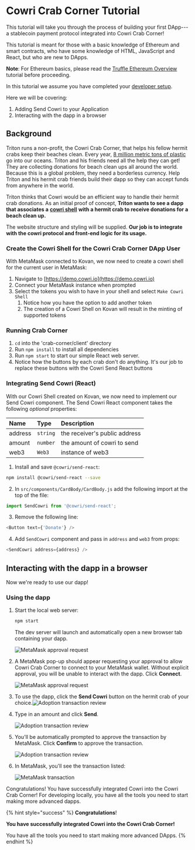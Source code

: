 # Cowri Crab Corner Tutorial

This tutorial will take you through the process of building your first DApp---a stablecoin payment protocol integrated into Cowri Crab Corner!

This tutorial is meant for those with a basic knowledge of Ethereum and smart contracts, who have some knowledge of HTML, JavaScript and React, but who are new to DApps.

 **Note**: For Ethereum basics, please read the [Truffle Ethereum Overview](https://www.trufflesuite.com/tutorials/ethereum-overview) tutorial before proceeding.

In this tutorial we assume you have completed your [developer setup](installation.md). 

Here we will be covering:

1. Adding Send Cowri to your Application
2. Interacting with the dapp in a browser

## Background

Triton runs a non-profit, the Cowri Crab Corner, that helps his fellow hermit crabs keep their beaches clean. Every year, [8 million metric tons of plastic](https://www.earthday.org/2018/04/05/fact-sheet-plastics-in-the-ocean/) go into our oceans. Triton and his friends need all the help they can get! They are collecting donations for beach clean ups all around the world. Because this is a global problem, they need a borderless currency. Help Triton and his hermit crab friends build their dapp so they can accept funds from anywhere in the world.

Triton thinks that Cowri would be an efficient way to handle their hermit crab donations. As an initial proof of concept, **Triton wants to see a dapp that associates a** [**cowri shell**](../cowri-overview/protocol-description.md#stablecoin-shells) **with a hermit crab to receive donations for a beach clean up.**

The website structure and styling will be supplied. **Our job is to integrate with the cowri protocol and front-end logic for its usage.**

### Create the Cowri Shell for the Cowri Crab Corner DApp User

With MetaMask connected to Kovan, we now need to create a cowri shell for the current user in MetaMask:

1. Navigate to [https://demo.cowri.io](https://demo.cowri.io)
2. Connect your MetaMask instance when prompted
3. Select the tokens you wish to have in your shell and select `Make Cowri Shell`
   1. Notice how you have the option to add another token
   2. The creation of a Cowri Shell on Kovan will result in the minting of supported tokens

### Running Crab Corner

1. `cd` into the 'crab-corner/client' directory
2. Run `npm install` to install all dependencies
3. Run `npm start` to start our simple React web server. 
4. Notice how the buttons by each crab don't do anything. It's our job to replace these buttons with the Cowri Send React buttons

### Integrating Send Cowri \(React\)

With our Cowri Shell created on Kovan, we now need to implement our Send Cowri component. The Send Cowri React component takes the following _optional_ properties:

| Name | Type | Description |
| :--- | :--- | :--- |
| address | `string` | the receiver's public address |
| amount | `number` | the amount of cowri to send |
| web3 | `Web3` | instance of web3 |

1. Install and save `@cowri/send-react`:

```bash
npm install @cowri/send-react --save
```

2. In `src/components/CardBody/CardBody.js` add the following import at the top of the file:

```javascript
import SendCowri from '@cowri/send-react';
```

3. Remove the following line:

```javascript
<Button text={'Donate'} />
```

4. Add `SendCowri` component and pass in `address` and `web3` from props:

```javascript
<SendCowri address={address} />
```

## Interacting with the dapp in a browser

Now we're ready to use our dapp!

### Using the dapp

1. Start the local web server:

   ```bash
   npm start
   ```

   The dev server will launch and automatically open a new browser tab containing your dapp.

   ![MetaMask approval request](../.gitbook/assets/cowri_crab_corner_grid.png)

2. A MetaMask pop-up should appear requesting your approval to allow Cowri Crab Corner to connect to your MetaMask wallet. Without explicit approval, you will be unable to interact with the dapp. Click **Connect**.

   ![MetaMask approval request](../.gitbook/assets/cowri_crab_corner_confirm.png)

3. To use the dapp, click the **Send Cowri** button on the hermit crab of your choice.![Adoption transaction review](../.gitbook/assets/koopa.png)
4. Type in an amount and click **Send**.

   ![Adoption transaction review](../.gitbook/assets/cowri_crab_corner_send_modal.png)

5. You'll be automatically prompted to approve the transaction by MetaMask. Click **Confirm** to approve the transaction.

   ![Adoption transaction review](../.gitbook/assets/cowri_crab_corner_metamask_confirm.png)

6. In MetaMask, you'll see the transaction listed:

   ![MetaMask transaction](../.gitbook/assets/cowri_crab_corner_tx_list.png)

Congratulations! You have successfully integrated Cowri into the Cowri Crab Corner! For developing locally, you have all the tools you need to start making more advanced dapps.

{% hint style="success" %}
**Congratulations**! 

**You have successfully integrated Cowri into the Cowri Crab Corner!** 

You have all the tools you need to start making more advanced DApps.
{% endhint %}

